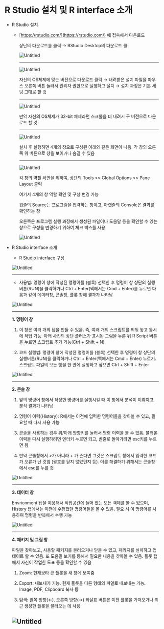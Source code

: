 # R Studio 설치 및 R interface 소개

- R Studio 설치
    - [https://rstudio.com/](https://rstudio.com/) 에 접속해서 다운로드
        
        상단의 다운로드를 클릭 → RStudio Desktop의 다운로드 클
        
        ![Untitled](R%20Studio%20설치%20및%20R%20interface%20소개/Untitled.png)
        
        ---
        
        ![Untitled](R%20Studio%20설치%20및%20R%20interface%20소개/Untitled%201.png)
        
        자신의 OS체제에 맞는 버전으로 다운로드 클릭 → 내려받은 설치 파일을 마우스 오른쪽 버튼 눌러서 관리자 권한으로 실행하고 설치 → 설치 과정은 기본 세팅 그대로 할 것
        
        ---
        
        ![Untitled](R%20Studio%20설치%20및%20R%20interface%20소개/Untitled%202.png)
        
        만약 자신의 OS체제가 32-bit 체제라면 스크롤을 더 내려서 구 버전으로 다운로드 할 것
        
        ---
        
        ![Untitled](R%20Studio%20설치%20및%20R%20interface%20소개/Untitled%203.png)
      
        설치 후 실행하면 4개의 창으로 구성된 아래와 같은 화면이 나옴. 각 창의 오른쪽 위 버튼으로 창을 보이거나 숨길 수 있음
        
        ---
        
        ![Untitled](R%20Studio%20설치%20및%20R%20interface%20소개/Untitled%204.png)
        
        각 창의 역할 확인을 위하여, 상단의 Tools >> Global Options  >> Pane Layout 클릭
        
        여기서 4개의 창 역할 확인 및 구성 변경 가능
        
        윗줄의 Source는 프로그램을 입력하는 창이고, 아랫줄의 Console은 결과를 확인하는 창
        
        오른쪽은 프로그램 실행 과정에서 생성된 파일이나 도움말 등을 확인할 수 있는 창으로 구성을 변경하기 위하여 체크 박스를 사용
        
        ![Untitled](R%20Studio%20설치%20및%20R%20interface%20소개/Untitled%205.png)
        
- R Studio interface 소개
    - R Studio interface 구성
    
    ![Untitled](R%20Studio%20설치%20및%20R%20interface%20소개/Untitled%206.png)
    
    ---
    
    - 사용법: 명령어 창에 작성된 명령어를 (블록) 선택한 후 명령어 창 상단의 실행버튼(RUN)을 클릭하거나 Ctrl + Enter(맥에서는 Cmd + Enter)를 누르면 다음과 같이 데이터창, 콘솔창, 플롯 창에 결과가 나타남
    
    ![Untitled](R%20Studio%20설치%20및%20R%20interface%20소개/Untitled%207.png)
    
    ---
    
    **1. 명령어 창**
    
   1) 이 창은 여러 개의 탭을 만들 수 있음. 즉, 여러 개의 스크립트를 띄워 놓고 동시에 작업 가능. 아래 사진의 상단 플러스가 표시된 그림을 누른 뒤 R Script 버튼을 누르면 스크립트 추가 가능(Ctrl + Shift + N)
    
     2) 코드 실행법: 명령어 창에 작성된 명령어를 (블록) 선택한 후 명령어 창 상단의 실행버튼(RUN)을 클릭하거나 Ctrl + Enter(맥에서는 Cmd + Enter) 누르기. 스크립트 파일의 모든 행을 한 번에 실행하고 싶으면 Ctrl + Shift + Enter
    
    ![Untitled](R%20Studio%20설치%20및%20R%20interface%20소개/Untitled%208.png)
    
    ---
    
    **2. 콘솔 창**
        
    1) 앞의 명령어 창에서 작성한 명령어를 실행시킬 때 이 창에서 분석이 이뤄지고, 분석 결과가 나타남
        
    2) 명령어 이력(History): R에서는 이전에 입력한 명령어들을 찾아볼 수 있고, 필요할 때 다시 사용 가능
        
    3) 콘솔을 사용하는 경우 위/아래 방향키를 눌러서 명령 이력을 볼 수 있음. 불러온 이력을 다시 실행하려면 엔터키 누르면 되고, 빈줄로 돌아가려면 esc키를 누르면 됨
        
    4) 만약 콘솔창에서 >가 아니라 + 가 뜬다면 그것은 스크립트 창에서 입력한 코드가 오류가 난 것임 (괄호를 닫지 않았던지 등). 이를 해결하기 위해서는 콘솔창에서 esc를 누를 것
        
    
    ![Untitled](R%20Studio%20설치%20및%20R%20interface%20소개/Untitled%209.png)
    
    ---
    
     **3. 데이터 창**
    
     Envrionment 탭을 이용해서 작업공간에 들어 있는 모든 객체를 볼 수 있으며, History 탭에서는 이전에 수행했던 명령어들을 볼 수 있음. 필요 시 이 명령어를 사용하여 명령을 반복해서 수행 가능
    
    ![Untitled](R%20Studio%20설치%20및%20R%20interface%20소개/Untitled%2010.png)
    
    ---
    
    **4. 패키지 및 그림 창**
    
     파일을 찾아보고, 사용할 패키지를 불러오거나 닫을 수 있고, 패키지를 설치하고 업데이트 할 수 있음. 또 도움말 보기를 통해서 필요한 내용을 찾아볼 수 있음. 플롯 탭에서 자신이 작업한 도표 등을 확인할 수 있음
    
     1) Zoom: 현재보타 큰 플롯을 새 창에 보여줌
    
     2) Export: 내보내기 기능. 현재 플롯을 다른 형태의 파일로 내보내는 기능. Image, PDF, Clipboard 복사 등
    
     3) 탐색: 왼쪽 방향(←), 오른쪽 방향(→) 화살표 버튼은 이전 플롯을 가져오거나 최근 생성한 플롯을 불러오는 데 사용
    
    ![Untitled](R%20Studio%20설치%20및%20R%20interface%20소개/Untitled%2011.png)
    ---
    
